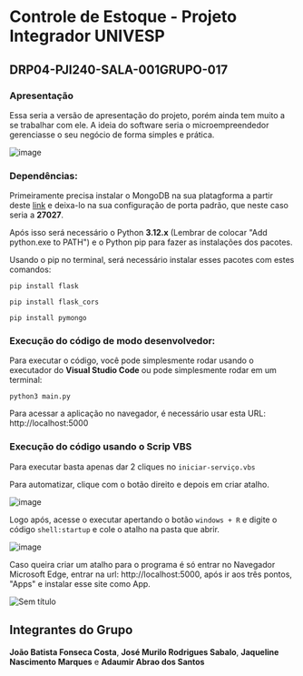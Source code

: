# Controle de Estoque - Projeto Integrador UNIVESP
## DRP04-PJI240-SALA-001GRUPO-017
### Apresentação
Essa seria a versão de apresentação do projeto, porém ainda tem muito a se trabalhar com ele. A ideia do software seria o microempreendedor gerenciasse o seu negócio de forma simples e prática. 

![image](https://github.com/user-attachments/assets/3c61dd3c-736f-4718-be09-9030bad1597b)


### Dependências:

Primeiramente precisa instalar o MongoDB na sua platagforma a partir deste [link](https://www.mongodb.com/try/download/community) e deixa-lo na sua configuração de porta padrão, que neste caso seria a **27027**.

Após isso será necessário o Python **3.12.x** (Lembrar de colocar "Add python.exe to PATH") e o Python pip para fazer as instalações dos pacotes.

Usando o pip no terminal, será necessário instalar esses pacotes com estes comandos:

```
pip install flask

pip install flask_cors

pip install pymongo
```

### Execução do código de modo desenvolvedor:

Para executar o código, você pode simplesmente rodar usando o executador do **Visual Studio Code** ou pode simplesmente rodar em um terminal:

`python3 main.py`

Para acessar a aplicação no navegador, é necessário usar esta URL: http://localhost:5000

### Execução do código usando o Scrip VBS
Para executar basta apenas dar 2 cliques no `iniciar-serviço.vbs` 

Para automatizar, clique com o botão direito e depois em criar atalho.

![image](https://github.com/user-attachments/assets/d21a1108-925c-48a1-97aa-9328b788abe2)

Logo após, acesse o executar apertando o botão `windows + R` e digite o código `shell:startup` e cole o atalho na pasta que abrir.

![image](https://github.com/user-attachments/assets/024f390b-73d1-4049-801e-d72edfebb11c)

Caso queira criar um atalho para o programa é só entrar no Navegador Microsoft Edge, entrar na url: http://localhost:5000, após ir aos três pontos, "Apps" e instalar esse site como App.

![Sem título](https://github.com/user-attachments/assets/fb9b1be5-0976-4e4f-83c9-333b04af73ea)



## Integrantes do Grupo

**João Batista Fonseca Costa**, **José Murilo Rodrigues Sabalo**, **Jaqueline Nascimento Marques** e **Adaumir Abrao dos Santos**



